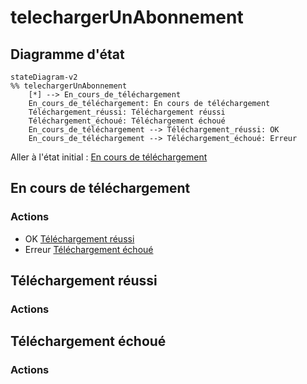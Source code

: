 # telechargerUnAbonnement

## Diagramme d'état

```mermaid
stateDiagram-v2  
%% telechargerUnAbonnement  
	[*] --> En_cours_de_téléchargement  
	En_cours_de_téléchargement: En cours de téléchargement  
	Téléchargement_réussi: Téléchargement réussi  
	Téléchargement_échoué: Téléchargement échoué  
	En_cours_de_téléchargement --> Téléchargement_réussi: OK  
	En_cours_de_téléchargement --> Téléchargement_échoué: Erreur  

```

Aller à l'état initial : [En cours de téléchargement](#En_cours_de_téléchargement)  
## <a id="En_cours_de_téléchargement"></a>En cours de téléchargement

### Actions

- OK [Téléchargement réussi](#Téléchargement_réussi)  
- Erreur [Téléchargement échoué](#Téléchargement_échoué)  
## <a id="Téléchargement_réussi"></a>Téléchargement réussi

### Actions

## <a id="Téléchargement_échoué"></a>Téléchargement échoué

### Actions


